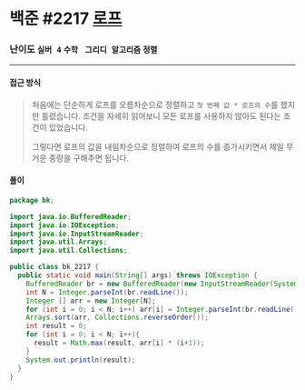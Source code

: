 # 백준 #2217 [로프](https://www.acmicpc.net/problem/2217)

### 난이도 `실버 4` `수학 ` `그리디 알고리즘` `정렬`

---

#### 접근 방식

> 처음에는 단순하게 로프를 오름차순으로 정렬하고 `첫 번째 값 * 로프의 수`를 했지만 틀렸습니다. 조건을 자세히 읽어보니 모든 로프를 사용하지 않아도 된다는 조건이 있었습니다.
>
> 그렇다면 로프의 값을 내림차순으로 정렬하여 로프의 수를 증가시키면서 제일 무거운 중량을 구해주면 됩니다.

#### 풀이

```java
package bk;

import java.io.BufferedReader;
import java.io.IOException;
import java.io.InputStreamReader;
import java.util.Arrays;
import java.util.Collections;

public class bk_2217 {
  public static void main(String[] args) throws IOException {
    BufferedReader br = new BufferedReader(new InputStreamReader(System.in));
    int N = Integer.parseInt(br.readLine());
    Integer [] arr = new Integer[N];
    for (int i = 0; i < N; i++) arr[i] = Integer.parseInt(br.readLine());
    Arrays.sort(arr, Collections.reverseOrder());
    int result = 0;
    for (int i = 0; i < N; i++){
      result = Math.max(result, arr[i] * (i+1));
    }
    System.out.println(result);
  }
}
```

